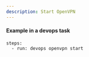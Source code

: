 ```yaml
---
description: Start OpenVPN
---
```


#### Example in a devops task

    steps:
      - run: devops openvpn start

